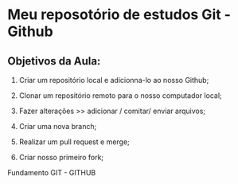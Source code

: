 # Meu reposotório de estudos Git - Github

## Objetivos da Aula:

1. Criar um repositório local e adicionna-lo ao nosso Github;

2. Clonar um repositório remoto para o nosso computador local;

3. Fazer alterações >> adicionar / comitar/ enviar arquivos;

4. Criar uma nova branch;

5. Realizar um pull request e merge;

6. Criar nosso primeiro fork;

Fundamento GIT - GITHUB